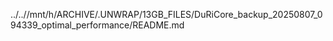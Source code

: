 ../..//mnt/h/ARCHIVE/.UNWRAP/13GB_FILES/DuRiCore_backup_20250807_094339_optimal_performance/README.md